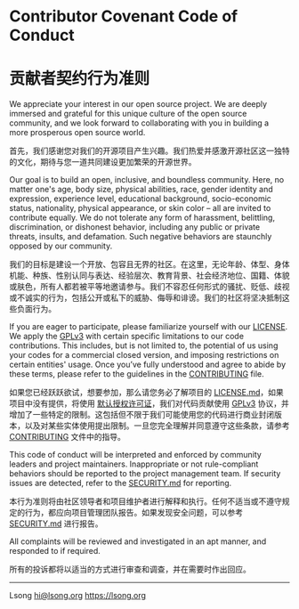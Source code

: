# Contributor Covenant Code of Conduct
# 贡献者契约行为准则

We appreciate your interest in our open source project. We are deeply immersed and grateful for this unique culture of the open source community, and we look forward to collaborating with you in building a more prosperous open source world. 

首先，我们感谢您对我们的开源项目产生兴趣。我们热爱并感激开源社区这一独特的文化，期待与您一道共同建设更加繁荣的开源世界。

Our goal is to build an open, inclusive, and boundless community. Here, no matter one's age, body size, physical abilities, race, gender identity and expression, experience level, educational background, socio-economic status, nationality, physical appearance, or skin color – all are invited to contribute equally. We do not tolerate any form of harassment, belittling, discrimination, or dishonest behavior, including any public or private threats, insults, and defamation. Such negative behaviors are staunchly opposed by our community.

我们的目标是建设一个开放、包容且无界的社区。在这里，无论年龄、体型、身体机能、种族、性别认同与表达、经验层次、教育背景、社会经济地位、国籍、体貌或肤色，所有人都若被平等地邀请参与。我们不容忍任何形式的骚扰、贬低、歧视或不诚实的行为，包括公开或私下的威胁、侮辱和诽谤。我们的社区将坚决抵制这些负面行为。

If you are eager to participate, please familiarize yourself with our [LICENSE](https://github.com/song940/.github/blob/main/LICENSE.md). We apply the [GPLv3](https://www.gnu.org/licenses/gpl-3.0.txt) with certain specific limitations to our code contributions. This includes, but is not limited to, the potential of us using your codes for a commercial closed version, and imposing restrictions on certain entities' usage. Once you’ve fully understood and agree to abide by these terms, please refer to the guidelines in the [CONTRIBUTING](https://github.com/song940/.github/blob/main/CONTRIBUTING.md) file. 

如果您已经跃跃欲试，想要参加，那么请您务必了解项目的 [LICENSE.md](LICENSE.md)，如果项目中没有提供，将使用 [默认授权许可证](https://github.com/song940/.github/blob/main/LICENSE.md)，我们对代码贡献使用 [GPLv3](https://www.gnu.org/licenses/gpl-3.0.txt) 协议，并增加了一些特定的限制。这包括但不限于我们可能使用您的代码进行商业封闭版本，以及对某些实体使用提出限制。一旦您完全理解并同意遵守这些条款，请参考 [CONTRIBUTING](https://github.com/song940/.github/blob/main/CONTRIBUTING.md) 文件中的指导。

This code of conduct will be interpreted and enforced by community leaders and project maintainers. Inappropriate or not rule-compliant behaviors should be reported to the project management team. If security issues are detected, refer to the [SECURITY.md](https://github.com/song940/.github/blob/main/SECURITY.md) for reporting. 

本行为准则将由社区领导者和项目维护者进行解释和执行。任何不适当或不遵守规定的行为，都应向项目管理团队报告。如果发现安全问题，可以参考 [SECURITY.md](https://github.com/song940/.github/blob/main/SECURITY.md) 进行报告。

All complaints will be reviewed and investigated in an apt manner, and responded to if required. 

所有的投诉都将以适当的方式进行审查和调查，并在需要时作出回应。

---

Lsong 
hi@lsong.org 
https://lsong.org
